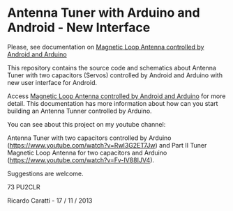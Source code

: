 # Antenna Tuner with Arduino and Android - New Interface


Please, see documentation on [Magnetic Loop Antenna controlled by Android and Arduino](https://github.com/pu2clr/Magnetic_Loop_Antenna_Tuner)

This repository contains the source code and schematics about Antenna Tuner with two capacitors (Servos) controlled by Android and Arduino with new user interface for Android.

Access [Magnetic Loop Antenna controlled by Android and Arduino](https://github.com/pu2clr/Magnetic_Loop_Antenna_Tuner) for more detail. This documentation has more information about how can you start building an Antenna Tunner controlled by Arduino.


You can see about this project on my youtube channel:

Antenna Tuner with two capacitors controlled by Arduino (https://www.youtube.com/watch?v=Rwl3G2ET7Jw) and Part II Tuner Magnetic Loop Antenna for two capacitors and Arduino (https://www.youtube.com/watch?v=Fv-IV88IJV4).

Suggestions are welcome.

73
PU2CLR

Ricardo Caratti - 17 / 11 / 2013



